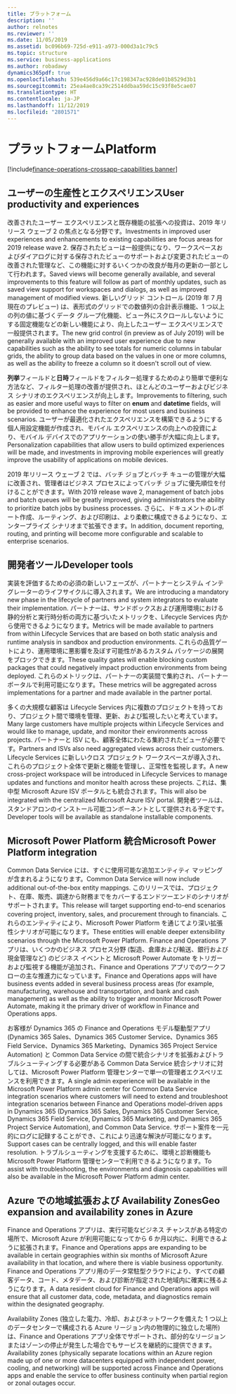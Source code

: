 ```yaml
---
title: プラットフォーム
description: ''
author: relnotes
ms.reviewer: ''
ms.date: 11/05/2019
ms.assetid: bc096b69-725d-e911-a973-000d3a1c79c5
ms.topic: structure
ms.service: business-applications
ms.author: robadawy
dynamics365pdf: true
ms.openlocfilehash: 539e456d9a66c17c198347ac928de01b8529d3b1
ms.sourcegitcommit: 25ea4ae8ca39c2514ddbaa59dc15c93f8e5cae07
ms.translationtype: HT
ms.contentlocale: ja-JP
ms.lasthandoff: 11/12/2019
ms.locfileid: "2801571"
---
```

# <a name="platform"></a><span data-ttu-id="bc323-102">プラットフォーム</span><span class="sxs-lookup"><span data-stu-id="bc323-102">Platform</span></span>

[!include[finance-operations-crossapp-capabilities banner](../includes/finance-operations-crossapp-capabilities.md)]

<!--structure start-->
## <a name="user-productivity-and-experiences"></a><span data-ttu-id="bc323-103">ユーザーの生産性とエクスペリエンス</span><span class="sxs-lookup"><span data-stu-id="bc323-103">User productivity and experiences</span></span>
<span data-ttu-id="bc323-104">改善されたユーザー エクスペリエンスと既存機能の拡張への投資は、2019 年リリース ウェーブ 2 の焦点となる分野です。</span><span class="sxs-lookup"><span data-stu-id="bc323-104">Investments in improved user experiences and enhancements to existing capabilities are focus areas for 2019 release wave 2.</span></span> <span data-ttu-id="bc323-105">保存されたビューは一般提供になり、ワークスペースおよびダイアログに対する保存されたビューのサポートおよび変更されたビューの改善された管理など、この機能に対するいくつかの改良が毎月の更新の一部として行われます。</span><span class="sxs-lookup"><span data-stu-id="bc323-105">Saved views will become generally available, and several improvements to this feature will follow as part of monthly updates, such as saved view support for workspaces and dialogs, as well as improved management of modified views.</span></span> <span data-ttu-id="bc323-106">新しいグリッド コントロール (2019 年 7 月現在のプレビュー) は、表形式のグリッドでの数値列の合計表示機能、1 つ以上の列の値に基づくデータ グループ化機能、ビュー外にスクロールしないようにする固定機能などの新しい機能により、向上したユーザー エクスペリエンスで一般提供されます。</span><span class="sxs-lookup"><span data-stu-id="bc323-106">The new grid control (in preview as of July 2019) will be generally available with an improved user experience due to new capabilities such as the ability to see totals for numeric columns in tabular grids, the ability to group data based on the values in one or more columns, as well as the ability to freeze a column so it doesn't scroll out of view.</span></span>

<span data-ttu-id="bc323-107">**列挙**フィールドと**日時**フィールドをフィルター処理するためのより簡単で便利な方法など、フィルター処理の改善が提供され、ほとんどのユーザーおよびビジネス シナリオのエクスペリエンスが向上します。</span><span class="sxs-lookup"><span data-stu-id="bc323-107">Improvements to filtering, such as easier and more useful ways to filter on **enum** and **datetime** fields, will be provided to enhance the experience for most users and business scenarios.</span></span> <span data-ttu-id="bc323-108">ユーザーが最適化されたエクスペリエンスを構築できるようにする個人用設定機能が作成され、モバイル エクスペリエンスの向上への投資により、モバイル デバイスでのアプリケーションの使い勝手が大幅に向上します。</span><span class="sxs-lookup"><span data-stu-id="bc323-108">Personalization capabilities that allow users to build optimized experiences will be made, and investments in improving mobile experiences will greatly improve the usability of applications on mobile devices.</span></span>

<span data-ttu-id="bc323-109">2019 年リリース ウェーブ 2 では、バッチ ジョブとバッチ キューの管理が大幅に改善され、管理者はビジネス プロセスによってバッチ ジョブに優先順位を付けることができます。</span><span class="sxs-lookup"><span data-stu-id="bc323-109">With 2019 release wave 2, management of batch jobs and batch queues will be greatly improved, giving administrators the ability to prioritize batch jobs by business processes.</span></span> <span data-ttu-id="bc323-110">さらに、ドキュメントのレポート作成、ルーティング、および印刷は、より柔軟に構成できるようになり、エンタープライズ シナリオまで拡張できます。</span><span class="sxs-lookup"><span data-stu-id="bc323-110">In addition, document reporting, routing, and printing will become more configurable and scalable to enterprise scenarios.</span></span>

## <a name="developer-tools"></a><span data-ttu-id="bc323-111">開発者ツール</span><span class="sxs-lookup"><span data-stu-id="bc323-111">Developer tools</span></span>
<span data-ttu-id="bc323-112">実装を評価するための必須の新しいフェーズが、パートナーとシステム インテグレーターのライフサイクルに導入されます。</span><span class="sxs-lookup"><span data-stu-id="bc323-112">We are introducing a mandatory new phase in the lifecycle of partners and system integrators to evaluate their implementation.</span></span> <span data-ttu-id="bc323-113">パートナーは、サンドボックスおよび運用環境における静的分析と実行時分析の両方に基づいたメトリックを、Lifecycle Services 内から使用できるようになります。</span><span class="sxs-lookup"><span data-stu-id="bc323-113">Metrics will be made available to partners from within Lifecycle Services that are based on both static analysis and runtime analysis in sandbox and production environments.</span></span> <span data-ttu-id="bc323-114">これらの品質ゲートにより、運用環境に悪影響を及ぼす可能性があるカスタム パッケージの展開をブロックできます。</span><span class="sxs-lookup"><span data-stu-id="bc323-114">These quality gates will enable blocking custom packages that could negatively impact production environments from being deployed.</span></span> <span data-ttu-id="bc323-115">これらのメトリックは、パートナーの実装間で集約され、パートナー ポータルで利用可能になります。</span><span class="sxs-lookup"><span data-stu-id="bc323-115">These metrics will be aggregated across implementations for a partner and made available in the partner portal.</span></span>

<span data-ttu-id="bc323-116">多くの大規模な顧客は Lifecycle Services 内に複数のプロジェクトを持っており、プロジェクト間で環境を管理、更新、および監視したいと考えています。</span><span class="sxs-lookup"><span data-stu-id="bc323-116">Many large customers have multiple projects within Lifecycle Services and would like to manage, update, and monitor their environments across projects.</span></span> <span data-ttu-id="bc323-117">パートナーと ISV にも、顧客全体にわたる集約されたビューが必要です。</span><span class="sxs-lookup"><span data-stu-id="bc323-117">Partners and ISVs also need aggregated views across their customers.</span></span> <span data-ttu-id="bc323-118">Lifecycle Services に新しいクロス プロジェクト ワークスペースが導入され、これらのプロジェクト全体で更新と機能を管理し、正常性を監視します。</span><span class="sxs-lookup"><span data-stu-id="bc323-118">A new cross-project workspace will be introduced in Lifecycle Services to manage updates and functions and monitor health across these projects.</span></span> <span data-ttu-id="bc323-119">これは、集中型 Microsoft Azure ISV ポータルとも統合されます。</span><span class="sxs-lookup"><span data-stu-id="bc323-119">This will also be integrated with the centralized Microsoft Azure ISV portal.</span></span> <span data-ttu-id="bc323-120">開発者ツールは、スタンドアロンのインストール可能コンポーネントとして提供される予定です。</span><span class="sxs-lookup"><span data-stu-id="bc323-120">Developer tools will be available as standalone installable components.</span></span>

## <a name="microsoft-power-platform-integration"></a><span data-ttu-id="bc323-121">Microsoft Power Platform 統合</span><span class="sxs-lookup"><span data-stu-id="bc323-121">Microsoft Power Platform integration</span></span>
<span data-ttu-id="bc323-122">Common Data Service には、すぐに使用可能な追加エンティティ マッピングが含まれるようになります。</span><span class="sxs-lookup"><span data-stu-id="bc323-122">Common Data Service will now include additional out-of-the-box entity mappings.</span></span> <span data-ttu-id="bc323-123">このリリースでは、プロジェクト、在庫、販売、調達から財務までをカバーするエンドツーエンドのシナリオがサポートされます。</span><span class="sxs-lookup"><span data-stu-id="bc323-123">This release will target supporting end-to-end scenarios covering project, inventory, sales, and procurement through to financials.</span></span> <span data-ttu-id="bc323-124">これらのエンティティにより、Microsoft Power Platform を通じてより深い拡張性シナリオが可能になります。</span><span class="sxs-lookup"><span data-stu-id="bc323-124">These entities will enable deeper extensibility scenarios through the Microsoft Power Platform.</span></span> <span data-ttu-id="bc323-125">Finance and Operations アプリは、いくつかのビジネス プロセス分野 (製造、倉庫および輸送、銀行および現金管理など) のビジネス イベントと Microsoft Power Automate をトリガーおよび監視する機能が追加され、Finance and Operations アプリでのワークフローの主な推進力になっています。</span><span class="sxs-lookup"><span data-stu-id="bc323-125">Finance and Operations apps will have business events added in several business process areas (for example, manufacturing, warehouse and transportation, and bank and cash management) as well as the ability to trigger and monitor Microsoft Power Automate, making it the primary driver of workflow in Finance and Operations apps.</span></span>


<span data-ttu-id="bc323-126">お客様が Dynamics 365 の Finance and Operations モデル駆動型アプリ (Dynamics 365 Sales、Dynamics 365 Customer Service、Dynamics 365 Field Service、Dynamics 365 Marketing、Dynamics 365 Project Service Automation) と Common Data Service の間で統合シナリオを拡張およびトラブルシューティングする必要がある Common Data Service 統合シナリオに対しては、Microsoft Power Platform 管理センターで単一の管理者エクスペリエンスを利用できます。</span><span class="sxs-lookup"><span data-stu-id="bc323-126">A single admin experience will be available in the Microsoft Power Platform admin center for Common Data Service integration scenarios where customers will need to extend and troubleshoot integration scenarios between Finance and Operations model-driven apps in Dynamics 365 (Dynamics 365 Sales, Dynamics 365 Customer Service, Dynamics 365 Field Service, Dynamics 365 Marketing, and Dynamics 365 Project Service Automation), and Common Data Service.</span></span> <span data-ttu-id="bc323-127">サポート案件を一元的にログに記録することができ、これにより迅速な解決が可能になります。</span><span class="sxs-lookup"><span data-stu-id="bc323-127">Support cases can be centrally logged, and this will enable faster resolution.</span></span> <span data-ttu-id="bc323-128">トラブルシューティングを支援するために、環境と診断機能も Microsoft Power Platform 管理センターで利用できるようになります。</span><span class="sxs-lookup"><span data-stu-id="bc323-128">To assist with troubleshooting, the environments and diagnosis capabilities will also be available in the Microsoft Power Platform admin center.</span></span>

## <a name="geo-expansion-and-availability-zones-in-azure"></a><span data-ttu-id="bc323-129">Azure での地域拡張および Availability Zones</span><span class="sxs-lookup"><span data-stu-id="bc323-129">Geo expansion and availability zones in Azure</span></span>
<span data-ttu-id="bc323-130">Finance and Operations アプリは、実行可能なビジネス チャンスがある特定の場所で、Microsoft Azure が利用可能になってから 6 か月以内に、利用できるように拡張されます。</span><span class="sxs-lookup"><span data-stu-id="bc323-130">Finance and Operations apps are expanding to be available in certain geographies within six months of Microsoft Azure availability in that location, and where there is viable business opportunity.</span></span> <span data-ttu-id="bc323-131">Finance and Operations アプリ用のデータ常駐型クラウドにより、すべての顧客データ、コード、メタデータ、および診断が指定された地域内に確実に残るようになります。</span><span class="sxs-lookup"><span data-stu-id="bc323-131">A data resident cloud for Finance and Operations apps will ensure that all customer data, code, metadata, and diagnostics remain within the designated geography.</span></span> 

<span data-ttu-id="bc323-132">Availability Zones (独立した電力、冷却、およびネットワークを備えた 1 つ以上のデータセンターで構成される Azure リージョン内の物理的に独立した場所) は、Finance and Operations アプリ全体でサポートされ、部分的なリージョンまたはゾーンの停止が発生した場合でもサービスを継続的に提供できます。</span><span class="sxs-lookup"><span data-stu-id="bc323-132">Availability zones (physically separate locations within an Azure region made up of one or more datacenters equipped with independent power, cooling, and networking) will be supported across Finance and Operations apps and enable the service to offer business continuity when partial region or zonal outages occur.</span></span>
<!--structure end-->



